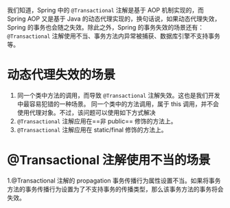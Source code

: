 我们知道，Spring 中的 `@Transactional` 注解是基于 AOP 机制实现的，而 Spring AOP 又是基于 Java 的动态代理实现的，换句话说，如果动态代理失效，Spring 的事务也会随之失效。除此之外，Spring 的事务失效的场景还有：`@Transactional` 注解使用不当、事务方法内异常被捕获、数据库引擎不支持事务等。



# 动态代理失效的场景
1. 同一个类中方法的调用，而导致 `@Transactional` 注解失效。这也是我们开发中最容易犯错的一种场景。
	同一个类中的方法调用，属于 this 调用，并不会使用代理对象。不过，该问题可以使用如下方式解决
2. `@Transactional` 注解应用在==非 public== 修饰的方法上。
3. `@Transactional` 注解应用在 static/final 修饰的方法上。
# @Transactional 注解使用不当的场景
1.@Transactional 注解的 propagation 事务传播行为属性设置不当。如果将事务方法的事务传播行为设置为了不支持事务的传播类型，那么该事务方法的事务将会失效。



